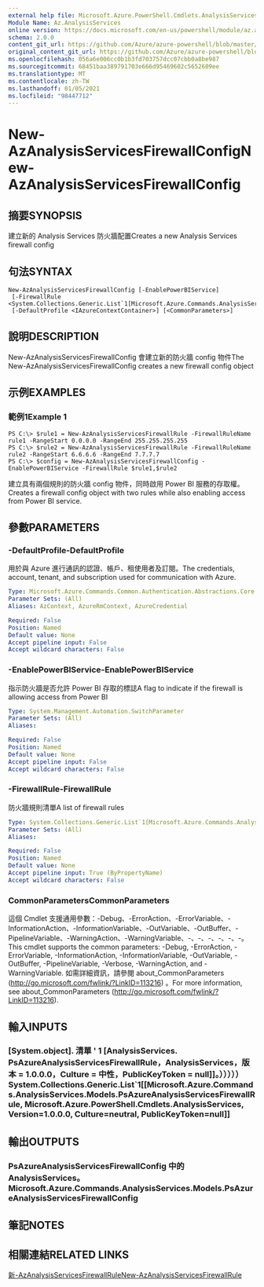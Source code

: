 ```yaml
---
external help file: Microsoft.Azure.PowerShell.Cmdlets.AnalysisServices.dll-Help.xml
Module Name: Az.AnalysisServices
online version: https://docs.microsoft.com/en-us/powershell/module/az.analysisservices/new-azanalysisservicesfirewallconfig
schema: 2.0.0
content_git_url: https://github.com/Azure/azure-powershell/blob/master/src/AnalysisServices/AnalysisServices/help/New-AzAnalysisServicesFirewallConfig.md
original_content_git_url: https://github.com/Azure/azure-powershell/blob/master/src/AnalysisServices/AnalysisServices/help/New-AzAnalysisServicesFirewallConfig.md
ms.openlocfilehash: 056a6e006cc0b1b3fd703757dcc07cbb0a8be987
ms.sourcegitcommit: 68451baa389791703e666d95469602c5652609ee
ms.translationtype: MT
ms.contentlocale: zh-TW
ms.lasthandoff: 01/05/2021
ms.locfileid: "98447712"
---
```

# <span data-ttu-id="a96ae-101">New-AzAnalysisServicesFirewallConfig</span><span class="sxs-lookup"><span data-stu-id="a96ae-101">New-AzAnalysisServicesFirewallConfig</span></span>

## <span data-ttu-id="a96ae-102">摘要</span><span class="sxs-lookup"><span data-stu-id="a96ae-102">SYNOPSIS</span></span>
<span data-ttu-id="a96ae-103">建立新的 Analysis Services 防火牆配置</span><span class="sxs-lookup"><span data-stu-id="a96ae-103">Creates a new Analysis Services firewall config</span></span> 

## <span data-ttu-id="a96ae-104">句法</span><span class="sxs-lookup"><span data-stu-id="a96ae-104">SYNTAX</span></span>

```
New-AzAnalysisServicesFirewallConfig [-EnablePowerBIService]
 [-FirewallRule <System.Collections.Generic.List`1[Microsoft.Azure.Commands.AnalysisServices.Models.PsAzureAnalysisServicesFirewallRule]>]
 [-DefaultProfile <IAzureContextContainer>] [<CommonParameters>]
```

## <span data-ttu-id="a96ae-105">說明</span><span class="sxs-lookup"><span data-stu-id="a96ae-105">DESCRIPTION</span></span>
<span data-ttu-id="a96ae-106">New-AzAnalysisServicesFirewallConfig 會建立新的防火牆 config 物件</span><span class="sxs-lookup"><span data-stu-id="a96ae-106">The New-AzAnalysisServicesFirewallConfig creates a new firewall config object</span></span>

## <span data-ttu-id="a96ae-107">示例</span><span class="sxs-lookup"><span data-stu-id="a96ae-107">EXAMPLES</span></span>

### <span data-ttu-id="a96ae-108">範例1</span><span class="sxs-lookup"><span data-stu-id="a96ae-108">Example 1</span></span>
```
PS C:\> $rule1 = New-AzAnalysisServicesFirewallRule -FirewallRuleName rule1 -RangeStart 0.0.0.0 -RangeEnd 255.255.255.255
PS C:\> $rule2 = New-AzAnalysisServicesFirewallRule -FirewallRuleName rule2 -RangeStart 6.6.6.6 -RangeEnd 7.7.7.7
PS C:\> $config = New-AzAnalysisServicesFirewallConfig -EnablePowerBIService -FirewallRule $rule1,$rule2
```

<span data-ttu-id="a96ae-109">建立具有兩個規則的防火牆 config 物件，同時啟用 Power BI 服務的存取權。</span><span class="sxs-lookup"><span data-stu-id="a96ae-109">Creates a firewall config object with two rules while also enabling access from Power BI service.</span></span>

## <span data-ttu-id="a96ae-110">參數</span><span class="sxs-lookup"><span data-stu-id="a96ae-110">PARAMETERS</span></span>

### <span data-ttu-id="a96ae-111">-DefaultProfile</span><span class="sxs-lookup"><span data-stu-id="a96ae-111">-DefaultProfile</span></span>
<span data-ttu-id="a96ae-112">用於與 Azure 進行通訊的認證、帳戶、租使用者及訂閱。</span><span class="sxs-lookup"><span data-stu-id="a96ae-112">The credentials, account, tenant, and subscription used for communication with Azure.</span></span>

```yaml
Type: Microsoft.Azure.Commands.Common.Authentication.Abstractions.Core.IAzureContextContainer
Parameter Sets: (All)
Aliases: AzContext, AzureRmContext, AzureCredential

Required: False
Position: Named
Default value: None
Accept pipeline input: False
Accept wildcard characters: False
```

### <span data-ttu-id="a96ae-113">-EnablePowerBIService</span><span class="sxs-lookup"><span data-stu-id="a96ae-113">-EnablePowerBIService</span></span>
<span data-ttu-id="a96ae-114">指示防火牆是否允許 Power BI 存取的標誌</span><span class="sxs-lookup"><span data-stu-id="a96ae-114">A flag to indicate if the firewall is allowing access from Power BI</span></span>

```yaml
Type: System.Management.Automation.SwitchParameter
Parameter Sets: (All)
Aliases:

Required: False
Position: Named
Default value: None
Accept pipeline input: False
Accept wildcard characters: False
```

### <span data-ttu-id="a96ae-115">-FirewallRule</span><span class="sxs-lookup"><span data-stu-id="a96ae-115">-FirewallRule</span></span>
<span data-ttu-id="a96ae-116">防火牆規則清單</span><span class="sxs-lookup"><span data-stu-id="a96ae-116">A list of firewall rules</span></span>

```yaml
Type: System.Collections.Generic.List`1[Microsoft.Azure.Commands.AnalysisServices.Models.PsAzureAnalysisServicesFirewallRule]
Parameter Sets: (All)
Aliases:

Required: False
Position: Named
Default value: None
Accept pipeline input: True (ByPropertyName)
Accept wildcard characters: False
```

### <span data-ttu-id="a96ae-117">CommonParameters</span><span class="sxs-lookup"><span data-stu-id="a96ae-117">CommonParameters</span></span>
<span data-ttu-id="a96ae-118">這個 Cmdlet 支援通用參數：-Debug、-ErrorAction、-ErrorVariable、-InformationAction、-InformationVariable、-OutVariable、-OutBuffer、-PipelineVariable、-WarningAction、-WarningVariable、-、-、-、-、-、-。</span><span class="sxs-lookup"><span data-stu-id="a96ae-118">This cmdlet supports the common parameters: -Debug, -ErrorAction, -ErrorVariable, -InformationAction, -InformationVariable, -OutVariable, -OutBuffer, -PipelineVariable, -Verbose, -WarningAction, and -WarningVariable.</span></span> <span data-ttu-id="a96ae-119">如需詳細資訊，請參閱 about_CommonParameters (http://go.microsoft.com/fwlink/?LinkID=113216) 。</span><span class="sxs-lookup"><span data-stu-id="a96ae-119">For more information, see about_CommonParameters (http://go.microsoft.com/fwlink/?LinkID=113216).</span></span>

## <span data-ttu-id="a96ae-120">輸入</span><span class="sxs-lookup"><span data-stu-id="a96ae-120">INPUTS</span></span>

### <span data-ttu-id="a96ae-121">[System.object]. 清單 ' 1 [AnalysisServices. PsAzureAnalysisServicesFirewallRule，AnalysisServices，版本 = 1.0.0.0，Culture = 中性，PublicKeyToken = null]]。）））））</span><span class="sxs-lookup"><span data-stu-id="a96ae-121">System.Collections.Generic.List\`1[[Microsoft.Azure.Commands.AnalysisServices.Models.PsAzureAnalysisServicesFirewallRule, Microsoft.Azure.PowerShell.Cmdlets.AnalysisServices, Version=1.0.0.0, Culture=neutral, PublicKeyToken=null]]</span></span>

## <span data-ttu-id="a96ae-122">輸出</span><span class="sxs-lookup"><span data-stu-id="a96ae-122">OUTPUTS</span></span>

### <span data-ttu-id="a96ae-123">PsAzureAnalysisServicesFirewallConfig 中的 AnalysisServices。</span><span class="sxs-lookup"><span data-stu-id="a96ae-123">Microsoft.Azure.Commands.AnalysisServices.Models.PsAzureAnalysisServicesFirewallConfig</span></span>

## <span data-ttu-id="a96ae-124">筆記</span><span class="sxs-lookup"><span data-stu-id="a96ae-124">NOTES</span></span>

## <span data-ttu-id="a96ae-125">相關連結</span><span class="sxs-lookup"><span data-stu-id="a96ae-125">RELATED LINKS</span></span>

[<span data-ttu-id="a96ae-126">新-AzAnalysisServicesFirewallRule</span><span class="sxs-lookup"><span data-stu-id="a96ae-126">New-AzAnalysisServicesFirewallRule</span></span>](./New-AzAnalysisServicesFirewallRule.md)